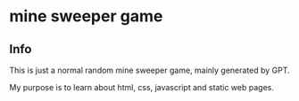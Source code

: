 # mine sweeper game
## Info
This is just a normal random mine sweeper game, mainly generated by GPT.

My purpose is to learn about html, css, javascript and static web pages.
